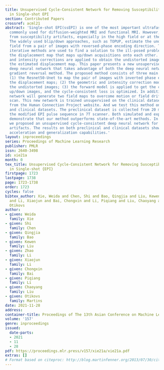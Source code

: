 ```yaml
---
title: Unsupervised Cycle-Consistent Network for Removing Susceptibility Artifacts
  in Single-shot EPI
section: Contributed Papers
crossref: acml21
abstract: 'Single-shot EPI(ssEPI) is one of the most important ultrafast MRI sequences
  commonly used for diffusion-weighted MRI and functional MRI. However, ssEPI suffers
  from susceptibility artifacts, especially in the high field or at the tissue boundaries.
  The widely used blip/down approaches, such as TOPUP, estimate the underlying distortion
  field from a pair of images with reversed-phase encoding direction. Typically, the
  iterative methods are used to find a solution to the ill-posed problem of finding
  the displacement map that maps up/down acquisitions onto each other. Then the geometric
  and intensity corrections are applied to obtain the undistorted images based on
  the estimated displacement map. This paper presents a new unsupervised cycle-consistent
  deep neural network that takes advantage of both the deep neural network and the
  gradient reversal method. The proposed method consists of three main components:
  (1) the Resnet50-Unet to map the pair of images with inverted phase encoding to
  the displacement maps; (2) the geometric and intensity correction module to obtain
  the undistorted images; (3) the forward model is applied to get the cycled blip
  up/down images, and the cycle-consistent loss is optimized. In addition, the CNN
  network will generate two field maps to overcome motion or field drift during the
  scan. This new network is trained unsupervised on the clinical datasets downloaded
  from the Human Connection Project website. And we test this method on both preclinical
  and clinical datasets. The preclinical dataset is collected from 20 mice based on
  the modified EPI pulse sequence in 7T scanner. Both simulated and experimental results
  demonstrate that our method outperforms state-of-the-art methods. In conclusion,
  we proposed an unsupervised cycle-consistent deep neural network for removing susceptibility
  artifacts. The results on both preclinical and clinical datasets show this new method’s
  acceleration and generalization capabilities.'
layout: inproceedings
series: Proceedings of Machine Learning Research
publisher: PMLR
issn: 2640-3498
id: xie21a
month: 0
tex_title: Unsupervised Cycle-Consistent Network for Removing Susceptibility Artifacts
  in Single-shot {EPI}
firstpage: 1723
lastpage: 1738
page: 1723-1738
order: 1723
cycles: false
bibtex_author: Xie, Weida and Chen, Shi and Bao, Qingjia and Liu, Kewen and Li, Zhao
  and Li, Xiaojun and Bai, Chongxin and Li, Piqiang and Liu, Chaoyang and Martins,
  Otikovs
author:
- given: Weida
  family: Xie
- given: Shi
  family: Chen
- given: Qingjia
  family: Bao
- given: Kewen
  family: Liu
- given: Zhao
  family: Li
- given: Xiaojun
  family: Li
- given: Chongxin
  family: Bai
- given: Piqiang
  family: Li
- given: Chaoyang
  family: Liu
- given: Otikovs
  family: Martins
date: 2021-11-28
address:
container-title: Proceedings of The 13th Asian Conference on Machine Learning
volume: '157'
genre: inproceedings
issued:
  date-parts:
  - 2021
  - 11
  - 28
pdf: https://proceedings.mlr.press/v157/xie21a/xie21a.pdf
extras: []
# Format based on citeproc: http://blog.martinfenner.org/2013/07/30/citeproc-yaml-for-bibliographies/
---
```

